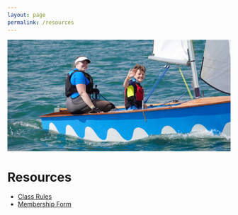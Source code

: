 ```yaml
---
layout: page
permalink: /resources
---
```

<div class="banner">
    <img src="/assets/img/header9.jpg">
</div>

# Resources

- [Class Rules](/assets/files/class-rules.pdf)
- [Membership Form](/assets/files/membership-form.pdf)
